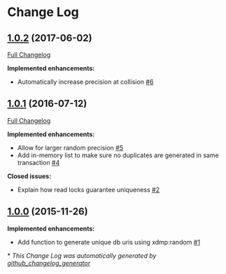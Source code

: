 # Change Log

## [1.0.2](https://github.com/grtjn/ml-unique/tree/1.0.2) (2017-06-02)
[Full Changelog](https://github.com/grtjn/ml-unique/compare/1.0.1...1.0.2)

**Implemented enhancements:**

- Automatically increase precision at collision [\#6](https://github.com/grtjn/ml-unique/issues/6)

## [1.0.1](https://github.com/grtjn/ml-unique/tree/1.0.1) (2016-07-12)
[Full Changelog](https://github.com/grtjn/ml-unique/compare/1.0.0...1.0.1)

**Implemented enhancements:**

- Allow for larger random precision [\#5](https://github.com/grtjn/ml-unique/issues/5)
- Add in-memory list to make sure no duplicates are generated in same transaction [\#4](https://github.com/grtjn/ml-unique/issues/4)

**Closed issues:**

- Explain how read locks guarantee uniqueness [\#2](https://github.com/grtjn/ml-unique/issues/2)

## [1.0.0](https://github.com/grtjn/ml-unique/tree/1.0.0) (2015-11-26)
**Implemented enhancements:**

- Add function to generate unique db uris using xdmp:random [\#1](https://github.com/grtjn/ml-unique/issues/1)



\* *This Change Log was automatically generated by [github_changelog_generator](https://github.com/skywinder/Github-Changelog-Generator)*